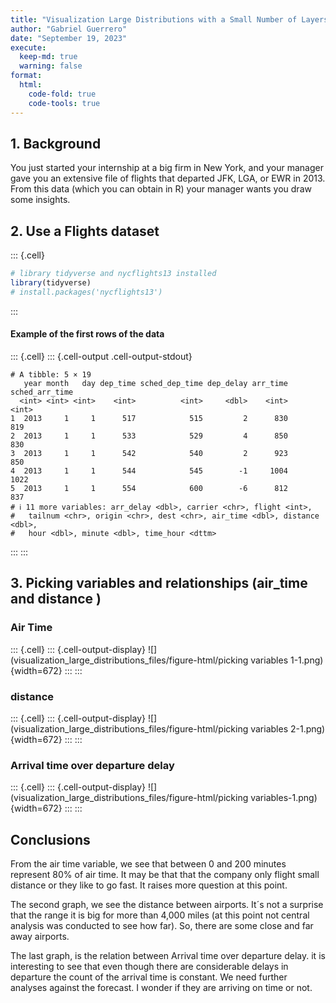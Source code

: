 ```yaml
---
title: "Visualization Large Distributions with a Small Number of Layers"
author: "Gabriel Guerrero"
date: "September 19, 2023"
execute:
  keep-md: true
  warning: false
format:
  html:
    code-fold: true
    code-tools: true
---
```




## 1. Background

You just started your internship at a big firm in New York, and your manager gave you an extensive file of flights that departed JFK, LGA, or EWR in 2013. From this data (which you can obtain in R) your manager wants you draw some insights.

## 2. Use a Flights dataset


::: {.cell}

```{.r .cell-code}
# library tidyverse and nycflights13 installed
library(tidyverse)
# install.packages('nycflights13')
```
:::


#### Example of the first rows of the data


::: {.cell}
::: {.cell-output .cell-output-stdout}
```
# A tibble: 5 × 19
   year month   day dep_time sched_dep_time dep_delay arr_time sched_arr_time
  <int> <int> <int>    <int>          <int>     <dbl>    <int>          <int>
1  2013     1     1      517            515         2      830            819
2  2013     1     1      533            529         4      850            830
3  2013     1     1      542            540         2      923            850
4  2013     1     1      544            545        -1     1004           1022
5  2013     1     1      554            600        -6      812            837
# ℹ 11 more variables: arr_delay <dbl>, carrier <chr>, flight <int>,
#   tailnum <chr>, origin <chr>, dest <chr>, air_time <dbl>, distance <dbl>,
#   hour <dbl>, minute <dbl>, time_hour <dttm>
```
:::
:::


## 3. Picking variables and relationships (air_time and distance )

### Air Time


::: {.cell}
::: {.cell-output-display}
![](visualization_large_distributions_files/figure-html/picking variables 1-1.png){width=672}
:::
:::


### distance


::: {.cell}
::: {.cell-output-display}
![](visualization_large_distributions_files/figure-html/picking variables 2-1.png){width=672}
:::
:::


### Arrival time over departure delay


::: {.cell}
::: {.cell-output-display}
![](visualization_large_distributions_files/figure-html/picking variables-1.png){width=672}
:::
:::


## Conclusions

From the air time variable, we see that between 0 and 200 minutes represent 80% of air time. It may be that that the company only flight small distance or they like to go fast. It raises more question at this point.

The second graph, we see the distance between airports. It´s not a surprise that the range it is big for more than 4,000 miles (at this point not central analysis was conducted to see how far). So, there are some close and far away airports. 

The last graph, is the relation between Arrival time over departure delay. it is interesting to see that even though there are considerable delays in departure the count of the arrival time is constant. We need further analyses against the forecast. I wonder if they are arriving on time or not. 